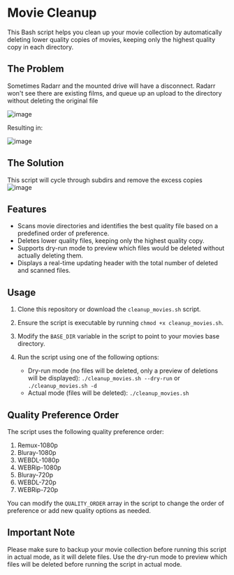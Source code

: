 # Movie Cleanup

This Bash script helps you clean up your movie collection by automatically deleting lower quality copies of movies, keeping only the highest quality copy in each directory.

## The Problem

Sometimes Radarr and the mounted drive will have a disconnect. Radarr won't see there are existing films, and queue up an upload to the directory without deleting the original file 

![image](https://user-images.githubusercontent.com/9003059/229995080-24a9f9e6-ed24-4b0f-983a-e7377629d326.png)

Resulting in:

![image](https://user-images.githubusercontent.com/9003059/229995283-2f41f1fb-37f8-4503-ae42-01071102ca20.png)

## The Solution

This script will cycle through subdirs and remove the excess copies
![image](https://user-images.githubusercontent.com/9003059/229995514-d160d96c-98a7-4ee6-8d37-31c6c6148912.png)

## Features

- Scans movie directories and identifies the best quality file based on a predefined order of preference.
- Deletes lower quality files, keeping only the highest quality copy.
- Supports dry-run mode to preview which files would be deleted without actually deleting them.
- Displays a real-time updating header with the total number of deleted and scanned files.

## Usage

1. Clone this repository or download the `cleanup_movies.sh` script.
2. Ensure the script is executable by running `chmod +x cleanup_movies.sh`.
3. Modify the `BASE_DIR` variable in the script to point to your movies base directory.
4. Run the script using one of the following options:

   - Dry-run mode (no files will be deleted, only a preview of deletions will be displayed): `./cleanup_movies.sh --dry-run` or `./cleanup_movies.sh -d`
   - Actual mode (files will be deleted): `./cleanup_movies.sh`

## Quality Preference Order

The script uses the following quality preference order:

1. Remux-1080p
2. Bluray-1080p
3. WEBDL-1080p
4. WEBRip-1080p
5. Bluray-720p
6. WEBDL-720p
7. WEBRip-720p

You can modify the `QUALITY_ORDER` array in the script to change the order of preference or add new quality options as needed.

## Important Note

Please make sure to backup your movie collection before running this script in actual mode, as it will delete files. Use the dry-run mode to preview which files will be deleted before running the script in actual mode.
